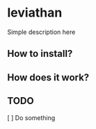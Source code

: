 # leviathan

Simple description here

## How to install?


## How does it work?

## TODO
[ ] Do something